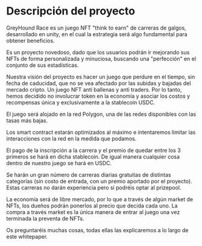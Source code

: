 # Descripción del proyecto

GreyHound Race es un juego NFT "think to earn" de carreras de galgos, desarrollado en unity, en el cual la estrategia será algo fundamental para obtener beneficios.

Es un proyecto novedoso, dado que los usuarios podrán ir mejorando sus NFTs de forma personalizada y minuciosa, buscando una "perfección" en el conjunto de sus estadísticas.

Nuestra visión del proyecto es hacer un juego que perdure en el tiempo, sin fecha de caducidad, que no se vea afectado por las subidas y bajadas del mercado cripto. Un juego NFT anti ballenas y anti traders. Por lo tanto, hemos decidido no involucrar token en la economía y asociar los costos y recompensas única y exclusivamente a la stablecoin USDC.

El juego será alojado en la red Polygon, una de las redes disponibles con las tasas más bajas.

Los smart contract estarán optimizados al máximo e intentaremos limitar las interacciones con la red en la medida que podamos.

&#x20;El pago de la inscripción a la carrera y el premio de quedar entre los 3 primeros se hará en dicha stablecoin. De igual manera cualquier cosa dentro de nuestro juego se hará en USDC.

Se harán un gran número de carreras diarias gratuitas de distintas categorías (sin costo de entrada, con un premio aportado por el proyecto). Estas carreras no darán experiencia pero sí podréis optar al prizepool.

La economía será de libre mercado, por lo que a través de algún market de NFTs, los dueños podrán ponerlos al precio que decida cada uno. La compra a través market es la única manera de entrar al juego una vez terminada la preventa de NFTs.

Os preguntaréis muchas cosas, todas ellas las explicaremos a lo largo de este whitepaper.

